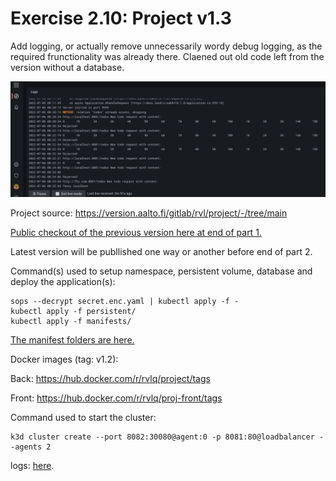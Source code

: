 # Exercise 2.10: Project v1.3

Add logging, or actually remove unnecessarily wordy debug logging, as the required frunctionality was already there. Claened out old code left from the version without a database.

![screenshot](Screenshot.png)

Project source: https://version.aalto.fi/gitlab/rvl/project/-/tree/main

[Public checkout of the previous version here at end of part 1.](../../part1/e113/Project.v0.7/)

Latest version will be publlished one way or another before end of part 2.


Command(s) used to setup namespace, persistent volume, database and deploy the application(s):
```
sops --decrypt secret.enc.yaml | kubectl apply -f -
kubectl apply -f persistent/
kubectl apply -f manifests/
```

[The manifest folders are here.](./manifests/)


Docker images (tag: v1.2):

Back: https://hub.docker.com/r/rvlq/project/tags

Front: https://hub.docker.com/r/rvlq/proj-front/tags

Command used to start the cluster:
```
k3d cluster create --port 8082:30080@agent:0 -p 8081:80@loadbalancer --agents 2
```


logs:
[here](./e210.txt).
